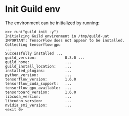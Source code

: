 # Init Guild env

The environment can be initialized by running:

    >>> run("guild init -y")
    Initialzing Guild environment in /tmp/guild-uat
    IMPORTANT: TensorFlow does not appear to be installed.
    Collecting tensorflow-gpu
    ...
    Successfully installed ...
    guild_version:             0.3.0 ...
    guild_home:                ...
    guild_install_location:    ...
    installed_plugins:         ...
    python_version:            ...
    tensorflow_version:        1.6.0
    tensorflow_cuda_support:   ...
    tensorflow_gpu_available:  ...
    tensorboard_version:       1.6.0
    libcuda_version:           ...
    libcudnn_version:          ...
    nvidia_smi_version:        ...
    <exit 0>
